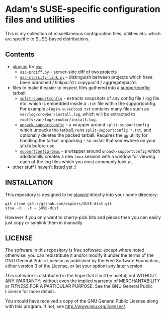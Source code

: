 # Adam's SUSE-specific configuration files and utilities

This is my collection of miscellaneous configuration files, utilities
etc. which are specific to SUSE-based distributions.

## Contents

* [plugins](http://en.opensuse.org/openSUSE:OSC_plugins) for [`osc`](http://en.opensuse.org/openSUSE:OSC)
    * [`osc-prdiff.py`](https://github.com/aspiers/SUSE-dist/blob/master/.osc-plugins/osc-prdiff.py) - server-side diff of two projects
    * [`osc-classify-link.py`](https://github.com/aspiers/SUSE-dist/blob/master/.osc-plugins/osc-classify-link.py) - distinguish between projects which have been branched / linkpac'd / copypac'd / aggregatepac'd.
* files to make it easier to inspect files gathered into a [supportconfig](http://www.novell.com/communities/node/2332/supportconfig-linux) tarball.
    *   [`split-supportconfig`](https://github.com/aspiers/SUSE-dist/blob/master/bin/split-supportconfig) - extracts snapshots of any config file / log file etc. which is embedded inside a `.txt` file within the supportconfig.  For example `plugin-susecloud.txt` contains many files such as `var/log/crowbar/install.log`, which will be extracted to `rootfs/var/log/crowbar/install.log`.
    *   [`unpack-supportconfig`](https://github.com/aspiers/SUSE-dist/blob/master/bin/unpack-supportconfig) - a wrapper around `split-supportconfig` which unpacks the tarball, runs `split-supportconfig *.txt`, and optionally deletes the packed tarball.  Requires the [`up`](https://github.com/aspiers/shell-env/blob/master/bin/up) utility for handling the tarball unpacking - so install that somewhere on your `$PATH` before use.
    *   [`supportconfig-tmux`](https://github.com/aspiers/SUSE-dist/blob/master/bin/supportconfig-tmux) - a wrapper around `unpack-supportconfig` which additionally creates a new `tmux` session with a window for viewing each of the log files which you most commonly look at.
* other stuff I haven't listed yet :)

## <a name="install">INSTALLATION</a>

This repository is designed to be [stowed](http://www.gnu.org/software/stow/)
directly into your home directory:

    git clone git://github.com/aspiers/SUSE-dist.git
    stow -d . -t ~ SUSE-dist

However if you only want to cherry-pick bits and pieces then you can
easily just copy or symlink them in manually.

## LICENSE

The software in this repository is free software: except where noted
otherwise, you can redistribute it and/or modify it under the terms of
the GNU General Public License as published by the Free Software
Foundation, either version 3 of the License, or (at your option) any
later version.

This software is distributed in the hope that it will be useful, but
WITHOUT ANY WARRANTY; without even the implied warranty of
MERCHANTABILITY or FITNESS FOR A PARTICULAR PURPOSE.  See the GNU
General Public License for more details.

You should have received a copy of the GNU General Public License
along with this program.  If not, see <http://www.gnu.org/licenses/>.

